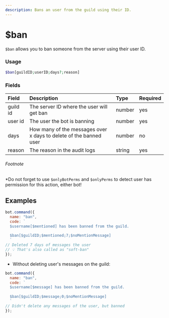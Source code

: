 ```yaml
---
description: Bans an user from the guild using their ID.
---
```


# $ban

`$ban` allows you to ban someone from the server using their user ID. 

### Usage

```php
$ban[guildID;userID;days?;reason]
```

### Fields

| Field | Description | Type | Required |
| :--- | :--- | :--- | :--- |
| guild id | The server ID where the user will get ban | number | yes |
| user id | The user the bot is banning | number | yes |
| days | How many of the messages over x days to delete of the banned user | number | no |
| reason | The reason in the audit logs | string | yes |

###### Footnote

*Do not forget to use `$onlyBotPerms` and `$onlyPerms` to detect user has permission for this action, either bot!


## Examples

```javascript
bot.command({
  name: "ban",
  code: `
  $username[$mentioned] has been banned from the guild.
  
  $ban[$guildID;$mentioned;7;$noMentionMessage]
  `
// Deleted 7 days of messages the user
// 💡 That's also called as "soft-ban"
});
```

* Without deleting user's messages on the guild:

```javascript
bot.command({
  name: "ban",
  code: `
  $username[$message] has been banned from the guild.
  
  $ban[$guildID;$message;0;$noMentionMessage]
  `
// Didn't delete any messages of the user, but banned
});
```

